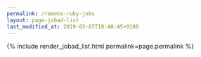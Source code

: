 ```yaml
---
permalink: /remote-ruby-jobs
layout: page-jobad-list
last_modified_at: 2019-03-07T18:48:45+0100
---
```

{% include render_jobad_list.html permalink=page.permalink %}
